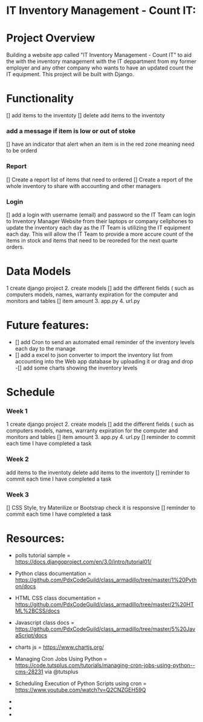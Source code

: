 # IT Inventory Management - Count IT: 


# Project Overview
Building a website app called "IT Inventory Management - Count IT" to aid the with the inventory management with the IT deppartment from my former employer and any other company who wants to have an updated count the IT equipment. This project will be built with Django.


# Functionality

 [] add items to the inventoty
 [] delete add items to the inventoty
 ### add a message if item is low or out of stoke
   [] have an indicator that alert when an item is in the red zone meaning need to be orderd 
 ### Report 
   [] Create a report list of items that need to ordered
   [] Create a report of the whole inventory to share with accounting and other managers 
  ### Login
   [] add a login with username (email) and password so the IT Team can login to Inventory Manager Website from their laptops or company cellphones to update the inventory each day as the IT Team is utilizing the IT equipment each day. This will allow the IT Team to provide a more accure count of the items in stock and items that need to be reoreded for the next quarte orders.
   
 
# Data Models
1 create django project
2. create models
   [] add the different fields ( such as computers models, names, warranty expiration for the computer and monitors and tables
   [] item amount 
3. app.py
4. url.py


# Future features:
- [] add Cron to send an automated email reminder of the inventory levels each day to the manage
- [] add a excel to json converter to import the inventory list from accounting into the Web app database by uploading it or drag and drop
 -[] add some charts showing the inventory levels 


# Schedule

### Week 1
1 create django project
2. create models
   [] add the different fields ( such as computers models, names, warranty expiration for the computer and monitors and tables
   [] item amount 
3. app.py
4. url.py
   [] reminder  to commit each time I have completed a task 

### Week 2

add items to the inventoty
delete add items to the inventoty
[] reminder  to commit each time I have completed a task 



### Week 3
  [] CSS Style, try Materilize or Bootstrap check it is responsive
  [] reminder  to commit each time I have completed a task 
  
# Resources:

  - polls tutorial sample = https://docs.djangoproject.com/en/3.0/intro/tutorial01/
  - Python class documentation = https://github.com/PdxCodeGuild/class_armadillo/tree/master/1%20Python/docs
  - HTML CSS class documentation = https://github.com/PdxCodeGuild/class_armadillo/tree/master/2%20HTML%2BCSS/docs
  - Javascript class docs = https://github.com/PdxCodeGuild/class_armadillo/tree/master/5%20JavaScript/docs
  - charts js = https://www.chartjs.org/
  - Managing Cron Jobs Using Python = https://code.tutsplus.com/tutorials/managing-cron-jobs-using-python--cms-28231 via @tutsplus 
  
  - Scheduling Execution of Python Scripts using cron = https://www.youtube.com/watch?v=Q2CNZGEH59Q
  -
  -
  -
  

  
